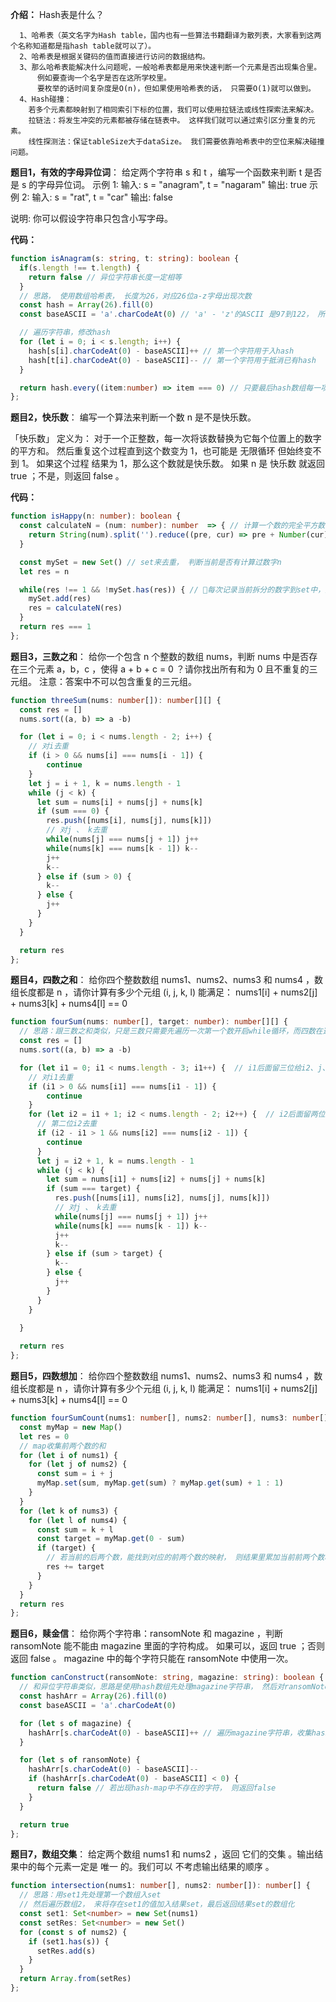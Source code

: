 **介绍：**
Hash表是什么？
```
  1、哈希表（英文名字为Hash table，国内也有一些算法书籍翻译为散列表，大家看到这两个名称知道都是指hash table就可以了）。
  2、哈希表是根据关键码的值而直接进行访问的数据结构。
  3、那么哈希表能解决什么问题呢，一般哈希表都是用来快速判断一个元素是否出现集合里。
      例如要查询一个名字是否在这所学校里。
      要枚举的话时间复杂度是O(n)，但如果使用哈希表的话， 只需要O(1)就可以做到。
  4、Hash碰撞：
    若多个元素都映射到了相同索引下标的位置，我们可以使用拉链法或线性探索法来解决。
    拉链法：将发生冲突的元素都被存储在链表中。 这样我们就可以通过索引区分重复的元素。
    线性探测法：保证tableSize大于dataSize。 我们需要依靠哈希表中的空位来解决碰撞问题。
```

**题目1，有效的字母异位词**：
给定两个字符串 s 和 t ，编写一个函数来判断 t 是否是 s 的字母异位词。
示例 1: 输入: s = "anagram", t = "nagaram" 输出: true
示例 2: 输入: s = "rat", t = "car" 输出: false

说明: 你可以假设字符串只包含小写字母。

**代码：**

```typescript
function isAnagram(s: string, t: string): boolean {
  if(s.length !== t.length) {
    return false // 异位字符串长度一定相等
  }
  // 思路， 使用数组哈希表， 长度为26，对应26位a-z字母出现次数
  const hash = Array(26).fill(0)
  const baseASCII = 'a'.charCodeAt(0) // 'a' - 'z'的ASCII 是97到122， 所以可以利用当前字符 - 'a'的ASCII的差值作为当前字符在hash表中的映射key，即数组下标

  // 遍历字符串，修改hash
  for (let i = 0; i < s.length; i++) {
    hash[s[i].charCodeAt(0) - baseASCII]++ // 第一个字符用于入hash
    hash[t[i].charCodeAt(0) - baseASCII]-- // 第一个字符用于抵消已有hash
  }

  return hash.every((item:number) => item === 0) // 只要最后hash数组每一项都被抵消，则为异位字符
};

```

**题目2，快乐数**：
编写一个算法来判断一个数 n 是不是快乐数。

「快乐数」 定义为：
对于一个正整数，每一次将该数替换为它每个位置上的数字的平方和。
然后重复这个过程直到这个数变为 1，也可能是 无限循环 但始终变不到 1。
如果这个过程 结果为 1，那么这个数就是快乐数。
如果 n 是 快乐数 就返回 true ；不是，则返回 false 。

**代码：**

```typescript
function isHappy(n: number): boolean {
  const calculateN = (num: number): number  => { // 计算一个数的完全平方数
    return String(num).split('').reduce((pre, cur) => pre + Number(cur)*Number(cur), 0)
  }

  const mySet = new Set() // set来去重， 判断当前是否有计算过数字n
  let res = n

  while(res !== 1 && !mySet.has(res)) { // 每次记录当前拆分的数字到set中，如果有重复出现则退出循环
    mySet.add(res)
    res = calculateN(res)
  }
  return res === 1
};

```

**题目3，三数之和**：
给你一个包含 n 个整数的数组 nums，判断 nums 中是否存在三个元素 a，b，c ，使得 a + b + c = 0 ？请你找出所有和为 0 且不重复的三元组。
注意：答案中不可以包含重复的三元组。

```typescript
function threeSum(nums: number[]): number[][] {
  const res = []
  nums.sort((a, b) => a -b)

  for (let i = 0; i < nums.length - 2; i++) {
    // 对i去重
    if (i > 0 && nums[i] === nums[i - 1]) {
        continue
    }
    let j = i + 1, k = nums.length - 1
    while (j < k) {
      let sum = nums[i] + nums[j] + nums[k]
      if (sum === 0) {
        res.push([nums[i], nums[j], nums[k]])
        // 对j 、 k去重
        while(nums[j] === nums[j + 1]) j++
        while(nums[k] === nums[k - 1]) k--
        j++
        k--
      } else if (sum > 0) {
        k--
      } else {
        j++
      }
    }
  }

  return res
};
```


**题目4，四数之和**：
给你四个整数数组 nums1、nums2、nums3 和 nums4 ，数组长度都是 n ，请你计算有多少个元组 (i, j, k, l) 能满足：
  nums1[i] + nums2[j] + nums3[k] + nums4[l] == 0

```typescript
function fourSum(nums: number[], target: number): number[][] {
  // 思路：跟三数之和类似，只是三数只需要先遍历一次第一个数开启while循环，而四数在这个基础上需要再处理第二个数
  const res = []
  nums.sort((a, b) => a -b)

  for (let i1 = 0; i1 < nums.length - 3; i1++) {  // i1后面留三位给i2、j、k
    // 对i1去重
    if (i1 > 0 && nums[i1] === nums[i1 - 1]) {
        continue
    }
    for (let i2 = i1 + 1; i2 < nums.length - 2; i2++) {  // i2后面留两位给j、k
      // 第二位i2去重
      if (i2 - i1 > 1 && nums[i2] === nums[i2 - 1]) {
        continue
      }
      let j = i2 + 1, k = nums.length - 1
      while (j < k) {
        let sum = nums[i1] + nums[i2] + nums[j] + nums[k]
        if (sum === target) {
          res.push([nums[i1], nums[i2], nums[j], nums[k]])
          // 对j 、 k去重
          while(nums[j] === nums[j + 1]) j++
          while(nums[k] === nums[k - 1]) k--
          j++
          k--
        } else if (sum > target) {
          k--
        } else {
          j++
        }
      }
    }
 
  }

  return res
};
```

**题目5，四数想加**：
给你四个整数数组 nums1、nums2、nums3 和 nums4 ，数组长度都是 n ，请你计算有多少个元组 (i, j, k, l) 能满足：
nums1[i] + nums2[j] + nums3[k] + nums4[l] == 0

```typescript
function fourSumCount(nums1: number[], nums2: number[], nums3: number[], nums4: number[]): number {
  const myMap = new Map()
  let res = 0
  // map收集前两个数的和
  for (let i of nums1) {
    for (let j of nums2) {
      const sum = i + j
      myMap.set(sum, myMap.get(sum) ? myMap.get(sum) + 1 : 1)
    }
  }
  for (let k of nums3) {
    for (let l of nums4) {
      const sum = k + l
      const target = myMap.get(0 - sum)
      if (target) {
        // 若当前的后两个数，能找到对应的前两个数的映射， 则结果里累加当前前两个数和的情况下的元组数量
        res += target
      }
    }
  }
  return res
};
```

**题目6，赎金信**：
给你两个字符串：ransomNote 和 magazine ，判断 ransomNote 能不能由 magazine 里面的字符构成。
如果可以，返回 true ；否则返回 false 。
magazine 中的每个字符只能在 ransomNote 中使用一次。

```typescript
function canConstruct(ransomNote: string, magazine: string): boolean {
  // 和异位字符串类似，思路是使用hash数组先处理magazine字符串， 然后对ransomNote进行验证
  const hashArr = Array(26).fill(0)
  const baseASCII = 'a'.charCodeAt(0)

  for (let s of magazine) {
    hashArr[s.charCodeAt(0) - baseASCII]++ // 遍历magazine字符串，收集hash结果
  }

  for (let s of ransomNote) {
    hashArr[s.charCodeAt(0) - baseASCII]--
    if (hashArr[s.charCodeAt(0) - baseASCII] < 0) {
      return false // 若出现hash-map中不存在的字符， 则返回false
    }
  }

  return true
};
```


**题目7，数组交集**：
给定两个数组 nums1 和 nums2 ，返回 它们的交集 。输出结果中的每个元素一定是 唯一 的。我们可以 不考虑输出结果的顺序 。

```typescript
function intersection(nums1: number[], nums2: number[]): number[] {
  // 思路：用set1先处理第一个数组入set
  // 然后遍历数组2， 来将存在set1的值加入结果set，最后返回结果set的数组化
  const set1: Set<number> = new Set(nums1)
  const setRes: Set<number> = new Set()
  for (const s of nums2) {
    if (set1.has(s)) {
      setRes.add(s)
    }
  }
  return Array.from(setRes)
};
```

